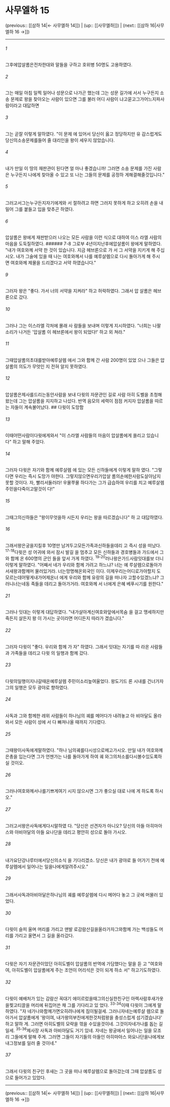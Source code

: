 # 사무엘하 15

(previous:: [[삼하 14|← 사무엘하 14]]) | (up:: [[사무엘하]]) | (next:: [[삼하 16|사무엘하 16 →]])

***




###### 1 

그후에압살롬은전차한대와 말들을 구하고 호위병 50명도 고용하였다. 



###### 2 

그는 매일 아침 일찍 일어나 성문으로 나가곤 했는데 그는 성문 길가에 서서 누구든지 소송 문제로 왕을 찾아오는 사람이 있으면 그를 불러 어디 사람이 냐고묻고그가어느지파사람이라고 대답하면 



###### 3 

그는 곧잘 이렇게 말하였다. "이 문제 에 있어서 당신이 옳고 정당하지만 유 감스럽게도당신의소송문제를들어 줄 대리인을 왕이 세우지 않았습니다. 



###### 4 

내가 만일 이 땅의 재판관이 된다면 얼 마나 좋겠습니까! 그러면 소송 문제를 가진 사람은 누구든지 나에게 찾아올 수 있고 또 나는 그들의 문제를 공정하 게해결해줄것입니다." 



###### 5 

그러고서그는누구든지자기에게와 서 절하려고 하면 그러지 못하게 하고 오히려 손을 내밀어 그를 붙들고 입을 맞추곤 하였다. 



###### 6 

압살롬은 왕에게 재판받으러 나오는 모든 사람을 이런 식으로 대하여 이스 라엘 사람의 마음을 도둑질하였다. ###### 7-8 그로부 4년이지난후에압살롬이 왕에게 말하였다. "내가 여호와께 서약 한 것이 있습니다. 지금 헤브론으로 가 서 그 서약을 지키게 해 주십시오. 내가 그술에 있을 때 나는 여호와께서 나를 예루살렘으로 다시 돌아가게 해 주시 면 여호와께 제물을 드리겠다고 서약 하였습니다." 



###### 9 

그러자 왕은 "좋다. 가서 너의 서약을 지켜라" 하고 허락하였다. 그래서 압 살롬은 헤브론으로 갔다. 



###### 10 

그러나 그는 이스라엘 각처에 몰래 사 람들을 보내며 이렇게 지시하였다. "너희는 나팔 소리가 나거든 '압살롬 이 헤브론에서 왕이 되었다!' 하고 외 쳐라." 



###### 11 

그때압살롬의초대를받아예루살렘 에서 그와 함께 간 사람 200명이 있었 으나 그들은 압살롬의 의도가 무엇인 지 전혀 알지 못하였다. 



###### 12 

압살롬은제사를드리는동안사람을 보내 다윗의 자문관인 길로 사람 아히 도벨을 초청해 왔는데 그는 압살롬을 지지하고 나섰다. 반역 음모의 세력이 점점 커지자 압살롬을 따르는 자들이 계속불어났다. ## 다윗이 도망함 



###### 13 

이때어떤사람이다윗에게와서 "이 스라엘 사람들의 마음이 압살롬에게 쏠리고 있습니다" 하고 말해 주었다. 



###### 14 

그러자 다윗은 자기와 함께 예루살렘 에 있는 모든 신하들에게 이렇게 말하 였다. "그렇다면 우리는 즉시 도망가 야한다. 그렇지않으면우리가압살 롬의손에한사람도살아남지못할 것이다. 자, 빨리서둘러라! 우물쭈물 하다가는 그가 급습하여 우리를 치고 예루살렘주민을다죽이고말것이 다!" 



###### 15 

그때그의신하들은 "왕이무엇을하 시든지 우리는 왕을 따르겠습니다" 하 고 대답하였다. 



###### 16 

그래서왕은궁을지킬후 10명만 남겨두고모든가족과신하들을데리 고 즉시 성을 떠났다. <sup class="versenum">17-18</sup>다윗은 성 어귀에 와서 잠시 발길 을 멈추고 모든 신하들과 경호병들과 가드에서 그와 함께 온 600명의 군인 들을 앞서 가게 하였다. <sup class="versenum">19-20</sup>러나왕은가드사람잇대를보 더니 이렇게 말하였다. "어째서 네가 우리와 함께 가려고 하느냐? 너는 예 루살렘으로돌아가서새왕과함께머 물러있거라. 너는망명해온외국인 이다. 이제우리는어디로가야할지 도모르는데어떻게내가어제온너 에게 우리와 함께 유랑의 길을 떠나자 고할수있겠느냐? 그러니너는네동 족들을 데리고 돌아가거라. 여호와께 서 너에게 은혜 베푸시기를 원한다." 



###### 21 

그러나 잇대는 이렇게 대답하였다. "내가살아계신여호와앞에서목숨 을 걸고 맹세하지만 죽든지 살든지 왕 이 가시는 곳이라면 어디든지 따라가 겠습니다." 



###### 22 

그러자 다윗이 "좋다. 우리와 함께 가 자" 하였다. 그래서 잇대는 자기를 따 라온 사람들과 가족들을 데리고 다윗 의 일행과 함께 갔다. 



###### 23 

다윗의일행이지나갈때온예루살렘 주민이소리높여울었다. 왕도기드 론 시내를 건너가자 그의 일행은 모두 광야로 향하였다. 



###### 24 

사독과 그와 함께한 레위 사람들이 하나님의 궤를 메어다가 내려놓고 아 비아달도 올라와서 모든 사람이 성에 서 다 빠져나올 때까지 기다렸다. 



###### 25 

그때왕이사독에게말하였다. "하나 님의궤를다시성으로메고가시오. 만일 내가 여호와께 은총을 입는다면 그가 언젠가는 나를 돌아가게 하여 궤 와그의처소를다시볼수있도록하 실 것이오. 



###### 26 

그러나여호와께서나를기쁘게여기 시지 않으시면 그가 좋으실 대로 나에 게 하도록 하시오." 



###### 27 

그러고서왕은사독에게다시말하였 다. "당신은 선견자가 아니오? 당신의 아들 아히마아스와 아비아달의 아들 요나단을 데리고 평안히 성으로 돌아 가시오. 



###### 28 

내가요단강나루터에서당신의소식 을 기다리겠소. 당신은 내가 광야로 들 어가기 전에 예루살렘에서 일어나는 일을나에게알려주시오." 



###### 29 

그래서사독과아비아달은하나님의 궤를 예루살렘에 다시 메어다 놓고 그 곳에 머물러 있었다. 



###### 30 

다윗이 슬피 울며 머리를 가리고 맨발 로감람산길을올라가자그와함께 가는 백성들도 머리를 가리고 울면서 그 길을 올라갔다. 



###### 31 

다윗은 자기 자문관이었던 아히도벨이 압살롬의 반역에 가담했다는 말을 듣 고 "여호와여, 아히도벨이 압살롬에게 주는 조언이 어리석은 것이 되게 하소 서" 하고기도하였다. 



###### 32 

다윗이 예배처가 있는 감람산 꼭대기 에이르렀을때그의신실한친구인 아렉사람후새가옷을찢고티끌을 머리에 뒤집어쓴 채 그를 기다리고 있 었다. <sup class="versenum">33-34</sup>이때 다윗이 그에게 말하였다. "자 네가나와함께가면오히려나에게 짐이될걸세. 그러니자네는예루살 렘으로 돌아가서 압살롬에게 '왕이여, 내가왕의부친에게한것처럼왕을 충성스럽게 섬기겠습니다' 하고 말하 게. 그러면 아히도벨의 모략을 꺾을 수있을것이네. 그것이자네가나를 돕는 길일세. <sup class="versenum">35-36</sup>제사장 사독과 아비아달도 거기 있네. 자네는 왕궁에서 일어나는 일을 모조리 그들에게 말해 주게. 그러면 그들이 자기들의 아들인 아히마아스 와요나단을나에게보내그정보를 일러 줄 것이네." 



###### 37 

그래서 다윗의 친구인 후새는 그 곳을 떠나 예루살렘으로 돌아갔는데 그때 압살롬도 성으로 들어가고 있었다.

***

(previous:: [[삼하 14|← 사무엘하 14]]) | (up:: [[사무엘하]]) | (next:: [[삼하 16|사무엘하 16 →]])
